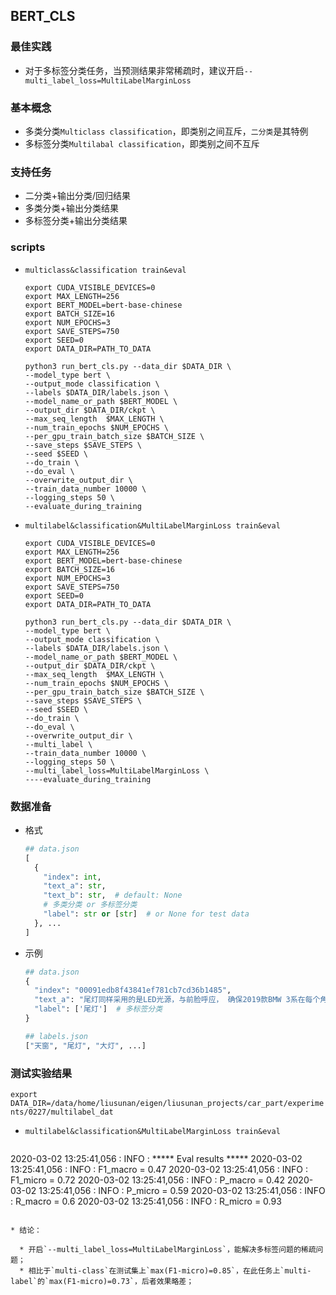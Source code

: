 ## BERT_CLS

### 最佳实践

* 对于多标签分类任务，当预测结果非常稀疏时，建议开启`--multi_label_loss=MultiLabelMarginLoss`

### 基本概念

* 多类分类`Multiclass classification`，即类别之间互斥，`二分类`是其特例
* 多标签分类`Multilabal classification`，即类别之间不互斥

### 支持任务

* 二分类+输出分类/回归结果
* 多类分类+输出分类结果
* 多标签分类+输出分类结果

### scripts

* `multiclass&classification train&eval`

  ```shell
  export CUDA_VISIBLE_DEVICES=0
  export MAX_LENGTH=256
  export BERT_MODEL=bert-base-chinese
  export BATCH_SIZE=16
  export NUM_EPOCHS=3
  export SAVE_STEPS=750
  export SEED=0
  export DATA_DIR=PATH_TO_DATA
  
  python3 run_bert_cls.py --data_dir $DATA_DIR \
  --model_type bert \
  --output_mode classification \
  --labels $DATA_DIR/labels.json \
  --model_name_or_path $BERT_MODEL \
  --output_dir $DATA_DIR/ckpt \
  --max_seq_length  $MAX_LENGTH \
  --num_train_epochs $NUM_EPOCHS \
  --per_gpu_train_batch_size $BATCH_SIZE \
  --save_steps $SAVE_STEPS \
  --seed $SEED \
  --do_train \
  --do_eval \
  --overwrite_output_dir \
  --train_data_number 10000 \
  --logging_steps 50 \
  --evaluate_during_training
  ```

* `multilabel&classification&MultiLabelMarginLoss train&eval`

  ```shell
  export CUDA_VISIBLE_DEVICES=0
  export MAX_LENGTH=256
  export BERT_MODEL=bert-base-chinese
  export BATCH_SIZE=16
  export NUM_EPOCHS=3
  export SAVE_STEPS=750
  export SEED=0
  export DATA_DIR=PATH_TO_DATA
  
  python3 run_bert_cls.py --data_dir $DATA_DIR \
  --model_type bert \
  --output_mode classification \
  --labels $DATA_DIR/labels.json \
  --model_name_or_path $BERT_MODEL \
  --output_dir $DATA_DIR/ckpt \
  --max_seq_length  $MAX_LENGTH \
  --num_train_epochs $NUM_EPOCHS \
  --per_gpu_train_batch_size $BATCH_SIZE \
  --save_steps $SAVE_STEPS \
  --seed $SEED \
  --do_train \
  --do_eval \
  --overwrite_output_dir \
  --multi_label \
  --train_data_number 10000 \
  --logging_steps 50 \
  --multi_label_loss=MultiLabelMarginLoss \
  ----evaluate_during_training
  ```


### 数据准备

* 格式

  ```python
  ## data.json
  [
    {
      "index": int,
      "text_a": str,
      "text_b": str,  # default: None
      # 多类分类 or 多标签分类
      "label": str or [str]  # or None for test data
    }, ...
  ]
  ```

* 示例

  ```python
  ## data.json
  {
    "index": "00091edb8f43841ef781cb7cd36b1485",
    "text_a": "尾灯同样采用的是LED光源，与前脸呼应， 确保2019款BMW 3系在每个角度看去都运动不凡。",
    "label": ['尾灯']  # 多标签分类
  }
  
  ## labels.json
  ["天窗", "尾灯", "大灯", ...] 
  ```
  

### 测试实验结果

`export DATA_DIR=/data/home/liusunan/eigen/liusunan_projects/car_part/experiments/0227/multilabel_dat`

* `multilabel&classification&MultiLabelMarginLoss train&eval`

  ```shell
2020-03-02 13:25:41,056 : INFO : ***** Eval results  *****
2020-03-02 13:25:41,056 : INFO :   F1_macro = 0.47
2020-03-02 13:25:41,056 : INFO :   F1_micro = 0.72
2020-03-02 13:25:41,056 : INFO :   P_macro = 0.42
2020-03-02 13:25:41,056 : INFO :   P_micro = 0.59
2020-03-02 13:25:41,056 : INFO :   R_macro = 0.6
2020-03-02 13:25:41,056 : INFO :   R_micro = 0.93
```
  
* 结论：

  * 开启`--multi_label_loss=MultiLabelMarginLoss`，能解决多标签问题的稀疏问题；
  * 相比于`multi-class`在测试集上`max(F1-micro)=0.85`，在此任务上`multi-label`的`max(F1-micro)=0.73`，后者效果略差；

